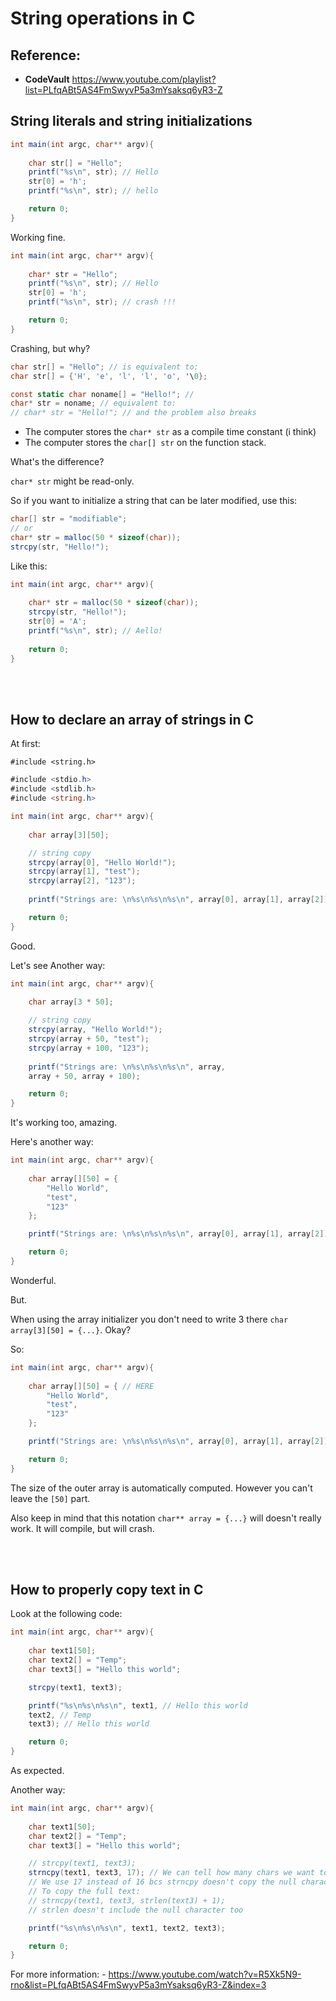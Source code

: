 # String operations in C

## Reference:
 - **CodeVault** https://www.youtube.com/playlist?list=PLfqABt5AS4FmSwyvP5a3mYsaksq6yR3-Z

## String literals and string initializations

```cs
int main(int argc, char** argv){
    
    char str[] = "Hello";
    printf("%s\n", str); // Hello
    str[0] = 'h';
    printf("%s\n", str); // hello

    return 0;
}
```

Working fine.

```cs
int main(int argc, char** argv){
    
    char* str = "Hello";
    printf("%s\n", str); // Hello
    str[0] = 'h';
    printf("%s\n", str); // crash !!!

    return 0;
}
```

Crashing, but why?

```cs
char str[] = "Hello"; // is equivalent to:
char str[] = {'H', 'e', 'l', 'l', 'o', '\0};
```

```cs
const static char noname[] = "Hello!"; // 
char* str = noname; // equivalent to:
// char* str = "Hello!"; // and the problem also breaks
```

- The computer stores the `char* str` as a compile time constant (i think)
- The computer stores the `char[] str` on the function stack.

What's the difference?

`char* str` might be read-only.

So if you want to initialize a string that can be later modified, use this:

```cs
char[] str = "modifiable";
// or
char* str = malloc(50 * sizeof(char));
strcpy(str, "Hello!");
```

Like this:

```cs
int main(int argc, char** argv){
    
    char* str = malloc(50 * sizeof(char));
    strcpy(str, "Hello!");
    str[0] = 'A';
    printf("%s\n", str); // Aello!
 
    return 0;
}
```

<br>
<br>

## How to declare an array of strings in C

At first:

`#include <string.h>`

```cs
#include <stdio.h>
#include <stdlib.h>
#include <string.h>

int main(int argc, char** argv){
    
    char array[3][50];

    // string copy
    strcpy(array[0], "Hello World!");
    strcpy(array[1], "test");
    strcpy(array[2], "123");
    
    printf("Strings are: \n%s\n%s\n%s\n", array[0], array[1], array[2]);

    return 0;
}
```

Good.

Let's see Another way:

```cs
int main(int argc, char** argv){
    
    char array[3 * 50];

    // string copy
    strcpy(array, "Hello World!");
    strcpy(array + 50, "test");
    strcpy(array + 100, "123");
    
    printf("Strings are: \n%s\n%s\n%s\n", array, 
    array + 50, array + 100);

    return 0;
}
```

It's working too, amazing.

Here's another way:

```cs
int main(int argc, char** argv){
    
    char array[][50] = {
        "Hello World",
        "test",
        "123"
    };

    printf("Strings are: \n%s\n%s\n%s\n", array[0], array[1], array[2]);

    return 0;
}
```

Wonderful.

But.

When using the array initializer you don't need to write 3 there `char array[3][50] = {...}`. Okay?

So: 

```cs
int main(int argc, char** argv){
    
    char array[][50] = { // HERE
        "Hello World",
        "test",
        "123"
    };

    printf("Strings are: \n%s\n%s\n%s\n", array[0], array[1], array[2]);

    return 0;
}
```

The size of the outer array is automatically computed. However you can't leave the `[50]` part.

Also keep in mind that this notation `char** array = {...}` will doesn't really work. It will compile, but will crash.

<br>
<br>

## How to properly copy text in C

Look at the following code:

```cs
int main(int argc, char** argv){
    
    char text1[50];
    char text2[] = "Temp";
    char text3[] = "Hello this world";

    strcpy(text1, text3);

    printf("%s\n%s\n%s\n", text1, // Hello this world
    text2, // Temp
    text3); // Hello this world

    return 0;
}
```

As expected.

Another way:

```cs
int main(int argc, char** argv){
    
    char text1[50];
    char text2[] = "Temp";
    char text3[] = "Hello this world";

    // strcpy(text1, text3);
    strncpy(text1, text3, 17); // We can tell how many chars we want to copy
    // We use 17 instead of 16 bcs strncpy doesn't copy the null character like strcpy
    // To copy the full text:
    // strncpy(text1, text3, strlen(text3) + 1);
    // strlen doesn't include the null character too

    printf("%s\n%s\n%s\n", text1, text2, text3);

    return 0;
}
```

For more information:
    - https://www.youtube.com/watch?v=R5Xk5N9-rno&list=PLfqABt5AS4FmSwyvP5a3mYsaksq6yR3-Z&index=3


<br>
<br>
<br>
<br>
<br>